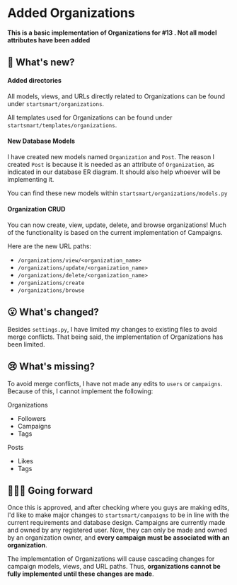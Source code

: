 # Added Organizations
**This is a basic implementation of Organizations for #13 . Not all model attributes have been added**

## 🌟 What's new?

#### Added directories

All models, views, and URLs directly related to Organizations can be found under `startsmart/organizations`.

All templates used for Organizations can be found under `startsmart/templates/organizations`.

#### New Database Models

I have created new models named `Organization` and `Post`. The reason I created `Post` is because it is needed as an attribute of `Organization`, as indicated in our database ER diagram. It should also help whoever will be implementing it.

You can find these new models within `startsmart/organizations/models.py`

#### Organization CRUD
You can now create, view, update, delete, and browse organizations! Much of the functionality is based on the current implementation of Campaigns.

Here are the new URL paths:

* `/organizations/view/<organization_name>`
* `/organizations/update/<organization_name>`
* `/organizations/delete/<organization_name>`
* `/organizations/create`
* `/organizations/browse`

## 😮 What's changed?

Besides `settings.py`, I have limited my changes to existing files to avoid merge conflicts. That being said, the implementation of Organizations has been limited.

## 😢 What's missing?

To avoid merge conflicts, I have not made any edits to `users` or `campaigns`. Because of this, I cannot implement the following:

Organizations

* Followers
* Campaigns
* Tags

Posts

* Likes
* Tags

## 🏃🏽‍♂️ Going forward

Once this is approved, and after checking where you guys are making edits, I'd like to make major changes to `startsmart/campaigns` to be in line with the current requirements and database design. Campaigns are currently made and owned by any registered user. Now, they can only be made and owned by an organization owner, and **every campaign must be associated with an organization**.

The implementation of Organizations will cause cascading changes for campaign models, views, and URL paths. Thus, **organizations cannot be fully implemented until these changes are made**.
